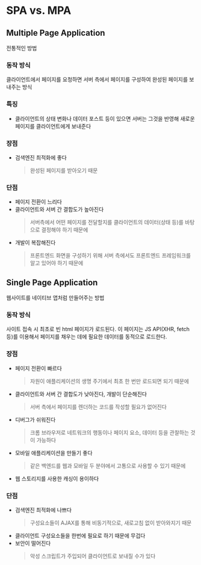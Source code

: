 # SPA vs. MPA


## Multiple Page Application
전통적인 방법

### 동작 방식
클라이언트에서 페이지를 요청하면 서버 측에서 페이지를 구성하여 완성된 페이지를 보내주는 방식

### 특징
- 클라이언트의 상태 변화나 데이터 포스트 등이 있으면 서버는 그것을 반영해 새로운 페이지를 클라이언트에게 보내준다

### 장점
- 검색엔진 최적화에 좋다
  > 완성된 페이지를 받아오기 때문

### 단점
- 페이지 전환이 느리다
- 클라이언트와 서버 간 결합도가 높아진다
  > 서버측에서 어떤 페이지를 전달할지를 클라이언트의 데이터(상태 등)를 바탕으로 결정해야 하기 때문에
- 개발이 복잡해진다
  > 프론트엔드 화면을 구성하기 위해 서버 측에서도 프론트엔드 프레임워크를 알고 있어야 하기 때문에 


## Single Page Application
웹사이트를 네이티브 앱처럼 만들어주는 방법

### 동작 방식
사이트 접속 시 최초로 빈 html 페이지가 로드된다. 이 페이지는 JS API(XHR, fetch 등)를 이용해서 페이지를 채우는 데에 필요한 데이터를 동적으로 로드한다.  

### 장점
- 페이지 전환이 빠르다 
  > 자원이 애플리케이션의 생명 주기에서 최초 한 번만 로드되면 되기 때문에 
- 클라이언트와 서버 간 결합도가 낮아진다, 개발이 단순해진다
  > 서버 측에서 페이지를 렌더하는 코드를 작성할 필요가 없어진다
- 디버그가 쉬워진다
  > 크롬 브라우저로 네트워크의 행동이나 페이지 요소, 데이터 등을 관찰하는 것이 가능하다
- 모바일 애플리케이션을 만들기 좋다
  > 같은 백엔드를 웹과 모바일 두 분야에서 고통으로 사용할 수 있기 때문에
- 웹 스토리지를 사용한 캐싱이 용이하다

### 단점
- 검색엔진 최적화에 나쁘다
  > 구성요소들이 AJAX를 통해 비동기적으로, 새로고침 없이 받아와지기 때문
- 클라이언트 구성요소들을 한번에 필요로 하기 때문에 무겁다
- 보안이 떨어진다
  > 악성 스크립트가 주입되어 클라이언트로 보내질 수가 있다
  
